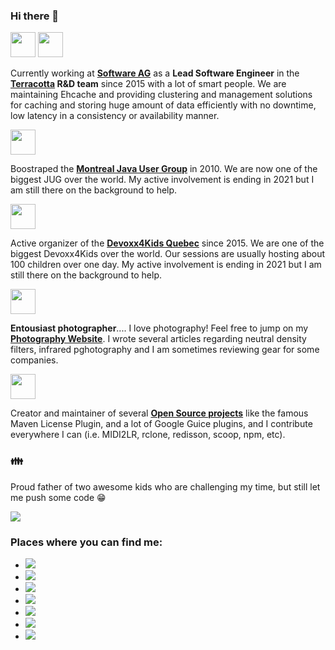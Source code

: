 ### Hi there 👋

<img src="https://www.softwareag.com/content/dam/softwareag/global/image/logos/sag/software-ag-logo-core-dark-opt.svg" height="40px"> <img src="https://www.terracotta.org/images/Terracotta_Logo_sm.png" height="40px">

Currently working at **[Software AG](https://github.com/SoftwareAG)** as a **Lead Software Engineer** in the **[Terracotta](https://github.com/Terracotta-OSS) R&D team** since 2015 with a lot of smart people. We are maintaining Ehcache and providing clustering and management solutions for caching and storing huge amount of data efficiently with no downtime, low latency in a consistency or availability manner.

<img src="https://www.montreal-jug.org/images/logo.png" height="40px">

Boostraped the **[Montreal Java User Group](https://www.montreal-jug.org/)** in 2010. We are now one of the biggest JUG over the world. My active involvement is ending in 2021 but I am still there on the background to help.

<img src="http://www.devoxx4kids.org/quebec/wp-content/uploads/sites/12/2014/06/D4K_QUEBEC_1000px.png" height="40px">

Active organizer of the **[Devoxx4Kids Quebec](http://www.devoxx4kids.org/quebec/)** since 2015. We are one of the biggest Devoxx4Kids over the world. Our sessions are usually hosting about 100 children over one day. My active involvement is ending in 2021 but I am still there on the background to help.

<img src="https://photos.smugmug.com/Portfolio/i-rGb8mFx/8/712ba7bf/4K/_DSC5292-HDR-Pano.jpg" height="40px">

**Entousiast photographer**.... I love photography! Feel free to jump on my **[Photography Website](https://www.mathieu.photography/)**. I wrote several articles regarding neutral density filters, infrared pghotography and I am sometimes reviewing gear for some companies.

<img src="https://avatars.githubusercontent.com/u/4968812?s=200&v=4" height="40px">

Creator and maintainer of several **[Open Source projects](https://code.mathieu.photography/)** like the famous Maven License Plugin, and a lot of Google Guice plugins, and I contribute everywhere I can (i.e. MIDI2LR, rclone, redisson, scoop, npm, etc).

### 👪

Proud father of two awesome kids who are challenging my time, but still let me push some code 😁

![](https://github-readme-stats.vercel.app/api?username=mathieucarbou&show_icons=true&theme=graywhite&count_private=true&include_all_commits=true)

### Places where you can find me:

* [![](https://img.shields.io/badge/github-mathieucarbou-211F1F?logo=github&logoColor=white&style=flat-square)](https://github.com/mathieucarbou/)
* [![](https://img.shields.io/badge/linkedin-mathieucarbou-0072B1?logo=linkedin&style=flat-square)](https://www.linkedin.com/in/mathieucarbou/)
* [![](https://img.shields.io/badge/twitter-mathieucarbou-4ea6e9?logo=linkedin&style=flat-square)](https://twitter.com/mathieucarbou)
* [![](https://img.shields.io/badge/slack-montrealjug-50154f?logo=slack&style=flat-square)](https://montrealjug.slack.com/)
* [![](https://img.shields.io/badge/website-mathieu.photography-1BC?logo=react&logoColor=white&style=flat-square)](https://www.mathieu.photography/)
* [![](https://img.shields.io/badge/tumblr-blog.mathieu.photography-314d69?logo=tumblr&logoColor=white&style=flat-square)](https://blog.mathieu.photography/)
* [![](https://img.shields.io/badge/instagram-mathieucarbou-c7245e?logo=instagram&style=flat-square)](https://www.instagram.com/mathieucarbou/)
